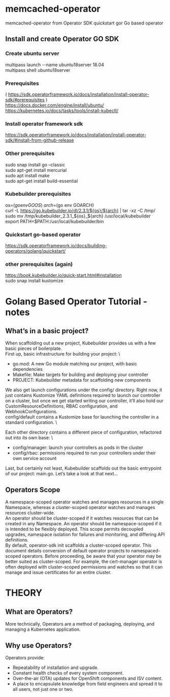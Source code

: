 # memcached-operator
memcached-operator from Operator SDK quickstart gor Go based operator

## Install and create Operator GO SDK

### Create ubuntu server
multipass launch --name ubuntu18server 18.04 \
multipass shell ubuntu18server

### Prerequisites
( https://sdk.operatorframework.io/docs/installation/install-operator-sdk/#prerequisites ) \
https://docs.docker.com/engine/install/ubuntu/ \
https://kubernetes.io/docs/tasks/tools/install-kubectl/

### Install operator framework sdk
https://sdk.operatorframework.io/docs/installation/install-operator-sdk/#install-from-github-release

### Other prerequisites
sudo snap install go –classic \
sudo apt-get install mercurial \
sudo apt install make \
sudo apt-get install build-essential

### Kubebuilder prerequisites
os=$(go env GOOS) \
arch=$(go env GOARCH) \
curl -L https://go.kubebuilder.io/dl/2.3.1/${os}/${arch} | tar -xz -C /tmp/ \
sudo mv /tmp/kubebuilder_2.3.1_${os}_${arch} /usr/local/kubebuilder \
export PATH=$PATH:/usr/local/kubebuilder/bin

### Quickstart go-based operator
https://sdk.operatorframework.io/docs/building-operators/golang/quickstart/

### other prerequisites (again)
https://book.kubebuilder.io/quick-start.html#installation \
sudo snap install kustomize

# Golang Based Operator Tutorial - notes

## What’s in a basic project?

When scaffolding out a new project, Kubebuilder provides us with a few basic pieces of boilerplate. \
First up, basic infrastructure for building your project: \
- go.mod: A new Go module matching our project, with basic dependencies
- Makefile: Make targets for building and deploying your controller
- PROJECT: Kubebuilder metadata for scaffolding new components

We also get launch configurations under the config/ directory. Right now, it just contains Kustomize YAML definitions required to launch our controller on a cluster, but once we get started writing our controller, it’ll also hold our CustomResourceDefinitions, RBAC configuration, and WebhookConfigurations. \
config/default contains a Kustomize base for launching the controller in a standard configuration. \

Each other directory contains a different piece of configuration, refactored out into its own base: \
- config/manager: launch your controllers as pods in the cluster
- config/rbac: permissions required to run your controllers under their own service account

Last, but certainly not least, Kubebuilder scaffolds out the basic entrypoint of our project: main.go. Let’s take a look at that next...

## Operators Scope

A namespace-scoped operator watches and manages resources in a single Namespace, whereas a cluster-scoped operator watches and manages resources cluster-wide. \
An operator should be cluster-scoped if it watches resources that can be created in any Namespace. An operator should be namespace-scoped if it is intended to be flexibly deployed. This scope permits decoupled upgrades, namespace isolation for failures and monitoring, and differing API definitions. \
By default, operator-sdk init scaffolds a cluster-scoped operator. This document details conversion of default operator projects to namespaced-scoped operators. Before proceeding, be aware that your operator may be better suited as cluster-scoped. For example, the cert-manager operator is often deployed with cluster-scoped permissions and watches so that it can manage and issue certificates for an entire cluster.

# THEORY

## What are Operators?
More technically, Operators are a method of packaging, deploying, and managing a Kubernetes application.

## Why use Operators?
Operators provide:
- Repeatability of installation and upgrade.
- Constant health checks of every system component.
- Over-the-air (OTA) updates for OpenShift components and ISV content.
- A place to encapsulate knowledge from field engineers and spread it to all users, not just one or two.


